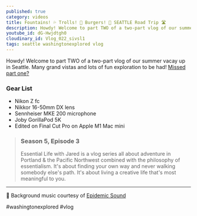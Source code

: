 ```yaml
---
published: true
category: videos
title: Fountains! 💦 Trolls! 👹 Burgers! 🍔 SEATTLE Road Trip 🛣
description: Howdy! Welcome to part TWO of a two-part vlog of our summer vacay up in Seattle. Many grand vistas and lots of fun exploration to be had!
youtube_id: dG-Hwjdtgh0
cloudinary_id: Vlog_022_sivsl1
tags: seattle washingtonexplored vlog
---
```


Howdy! Welcome to part TWO of a two-part vlog of our summer vacay up in Seattle. Many grand vistas and lots of fun exploration to be had! [Missed part one?](/videos/20210830/seattle-travel-vlog-part-1)

### Gear List

- Nikon Z fc
- Nikkor 16-50mm DX lens
- Sennheiser MKE 200 microphone
- Joby GorillaPod 5K
- Edited on Final Cut Pro on Apple M1 Mac mini

> ### Season 5, Episode 3
> 
> Essential Life with Jared is a vlog series all about adventure in Portland & the Pacific Northwest combined with the philosophy of essentialism. It's about finding your own way and never walking somebody else's path. It's about living a creative life that's most meaningful to you.

----

🎵 Background music courtesy of [Epidemic Sound](https://player.epidemicsound.com)

#washingtonexplored #vlog